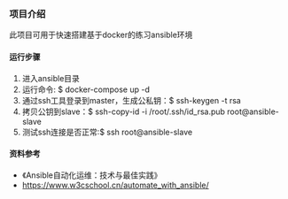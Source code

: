 ### 项目介绍
此项目可用于快速搭建基于docker的练习ansible环境

#### 运行步骤
1. 进入ansible目录
2. 运行命令: $ docker-compose up -d
3. 通过ssh工具登录到master，生成公私钥：$ ssh-keygen -t rsa
4. 拷贝公钥到slave：$ ssh-copy-id -i /root/.ssh/id_rsa.pub root@ansible-slave
5. 测试ssh连接是否正常:$ ssh root@ansible-slave

#### 资料参考
- 《Ansible自动化运维：技术与最佳实践》
- https://www.w3cschool.cn/automate_with_ansible/


